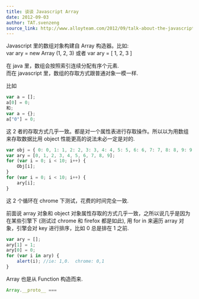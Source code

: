 ```yaml
---
title: 谈谈 Javascript Array
date: 2012-09-03
author: TAT.svenzeng
source_link: http://www.alloyteam.com/2012/09/talk-about-the-javascript-array/
---
```


<!-- {% raw %} - for jekyll -->

Javascript 里的数组对象构建自 Array 构造器。比如:  
var ary = new Array (1, 2, 3) 或者 var ary = \[ 1, 2, 3 ]

在 java 里，数组会按照索引连续分配有序个元素.  
而在 javascript 里，数组的存取方式跟普通对象一模一样.

比如

```javascript
var a = [];
a[0] = 0;
和;
var a = {};
a["0"] = 0;
```

这 2 者的存取方式几乎一致。都是对一个属性表进行存取操作。所以以为用数组来存取数据比用 object 性能更高的说法未必一定是对的.

```javascript
var obj = { 0: 0, 1: 1, 2: 2, 3: 3, 4: 4, 5: 5, 6: 6, 7: 7, 8: 8, 9: 9 };
var ary = [0, 1, 2, 3, 4, 5, 6, 7, 8, 9];
for (var i = 0; i < 10; i++) {
    Obj[i];
}
for (var i = 0; i < 10; i++) {
    ary[i];
}
```

这 2 个循环在 chrome 下测试，花费的时间完全一致.

前面说 array 对象和 object 对象属性存取的方式几乎一致，之所以说几乎是因为在某些引擎下 (测试过 chrome 和 firefox 都是如此), 用 for in 来遍历 array 对象，引擎会对 key 进行排序，比如 0 总是排在 1 之前.

```javascript
var ary = [];
ary[1] = 1;
ary[0] = 0;
for (var i in ary) {
    alert(i); //ie: 1,0.  chrome: 0,1
}
```

Array 也是从 Function 构造而来.

```javascript
Array.__proto__ ===
```


<!-- {% endraw %} - for jekyll -->